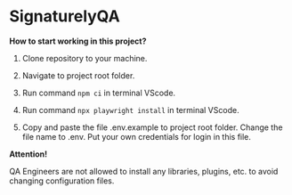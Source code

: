 # SignaturelyQA

**How to start working in this project?**

1. Clone repository to your machine.

2. Navigate to project root folder. 

3. Run command ```npm ci``` in terminal VScode.

4. Run command ```npx playwright install``` in terminal VScode.

5. Copy and paste the file .env.example to project root folder. Сhange the file name to .env. Put your own credentials for login in this file.

**Attention!**

QA Engineers are not allowed to install any libraries, plugins, etc. to avoid changing configuration files.